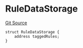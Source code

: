 # RuleDataStorage
[Git Source](https://github.com/thrackle-io/Tron/blob/afc52571532b132ea1dea91ad1d1f1af07381e8a/src/economic/ruleProcessor/tagged/TaggedRuleProcessorDiamondLib.sol)


```solidity
struct RuleDataStorage {
    address taggedRules;
}
```

